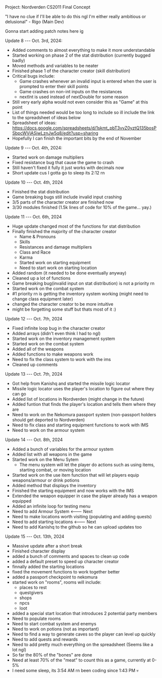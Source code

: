 Project: Nordverden
CS2011 Final Concept

"I have no clue if I'll be able to do this ngl
I'm either really ambitious or delusional" - Rigo (Main Dev)

Gonna start adding patch notes here ig

Update 8 --- Oct. 3rd, 2024:
* Added comments to almost everything to make it more understandable
* Started working on phase 2 of the stat distribution (currently bugged badly)
* Moved methods and variables to be neater
* Finished phase 1 of the character creator (skill distribution)
* Critical bugs include:
    * Game crashes whenever an invalid input is entered when the user is prompted to enter their skill points
    * Game crashes on non-int inputs on the resistances
    * nextInt is used instead of nextDouble for some reason
* Still very early alpha would not even consider this as "Game" at this point
* List of things needed would be too long to include so ill include the link to the spreadsheet of ideas below
* Spreadsheet of ideas: https://docs.google.com/spreadsheets/d/1skmt_pbT3vvZ0yztQ135bosPSbpcWVjASjwLznJw5q8/edit?usp=sharing
* Hopefully I can finish the important bits by the end of November

Update 9 --- Oct. 4th, 2024:
* Started work on damage multipliers
* Fixed resistance bug that cause the game to crash
* Still haven't fixed it fully it just works with decimals now
* Short update cus I gotta go to sleep its 2:12 rn

Update 10 --- Oct. 4th, 2024
* Finished the stat distribution
* Game breaking bugs still include invalid input crashing
* 3/5 parts of the character creator are finished now
* 3/30 modules finished (1.5k lines of code for 10% of the game... yay.)

Update 11 --- Oct. 6th, 2024
* Huge update changed most of the functions for stat distribution
* Finally finished the majority of the character creator
   * Name & Pronouns
   * Skills
   * Resistances and damage multipliers
   * Class and Race
   * Karma
   * Started work on starting equipment
   * Need to start work on starting location
* Added random (it needed to be done eventually anyway)
* Cleaned up a lot of functions
* Game breaking bug(invalid input on stat distribution) is not a priority rn
* Started work on the combat system
* #1 priority rn is getting the inventory system working (might need to change class equipment later)
* changed the character creator to be more intuitive
* might be forgetting some stuff but thats most of it :)

Update 12 --- Oct. 7th, 2024
* Fixed infinite loop bug in the character creator
* Added arrays (didn't even think I had to ngl)
* Started work on the inventory management system
* Started work on the combat system
* Added all of the weapons
* Added functions to make weapons work
* Need to fix the class system to work with the ims
* Cleaned up comments

Update 13 --- Oct. 7th, 2024
* Got help from Kanishq and started the missile logic locator
* Missile logic locator uses the player's location to figure out where they can go
* Added list of locations in Nordverden (might change in the future)
* Added funtion that finds the player's location and tells them where they are
* Need to work on the Nekomura passport system (non-passport holders should get deported to Nordverden)
* Need to fix class and starting equipment functions to work with IMS
* Need to work on the armour system

Update 14 --- Oct. 8th, 2024
* Added a bunch of variables for the armour system
* Added list with all weapons in the game
* Started work on the Menu Sytem
   * The menu system will let the player do actions such as using items, starting combat, or moving location
* Started work on the use item function that will let players equip weapons/armour or drink potions
* Added method that displays the inventory
* Finished the starting equipment and now works with the IMS
* Extended the weapon equipper in case the player already has a weapon equipped
* Added an infinite loop for testing menu
* Need to add Armour System   <--- Next
* Need to make locations worth visiting (populating and adding quests)
* Need to add starting locations   <--- Next
* Need to add Kanishq to the github so he can upload updates too

Update 15 --- Oct. 13th, 2024
* Massive update after a short break
* Finished character display
* added a bunch of comments and spaces to clean up code
* added a default preset to speed up character creator
* finnally added the starting locations
* fixed the movement functions to work together better
* added a passport checkpoint to nekomura
* started work on "rooms", rooms will include:
   * places to rest
   * questgivers
   * shops
   * npcs
   * loot
* added a special start location that introduces 2 potential party members
* Need to populate rooms
* Need to start combat system and enemys
* Need to work on potions (not as important)
* Need to find a way to generate caves so the player can level up quickly
* Need to add quests and rewards
* Need to add pretty much everything on the spreadsheet (Seems like a lot ngl)
* So far the 80% of the "bones" are done
* Need at least 70% of the "meat" to count this as a game, currently at 0-5%
* I need some sleep, its 3:54 AM rn been coding since 1:43 PM 💀

